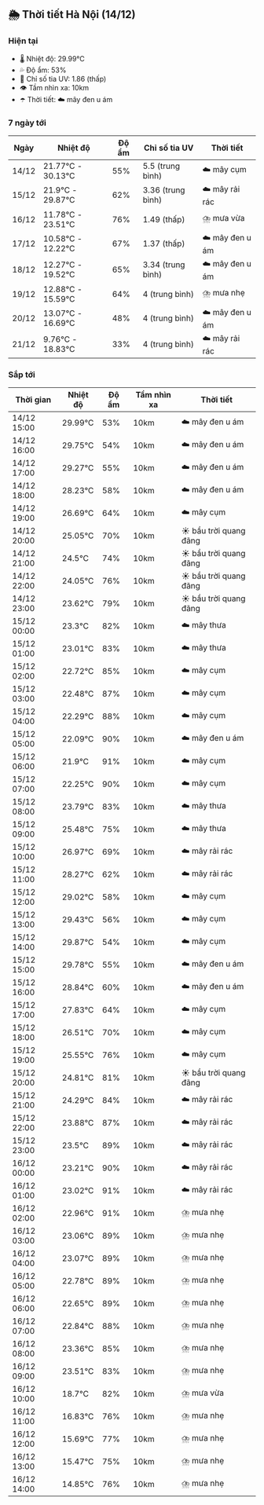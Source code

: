 ## 🌦️ Thời tiết Hà Nội (14/12)

### Hiện tại

- 🌡️ Nhiệt độ: 29.99℃
- 💦 Độ ẩm: 53%
- 🌟 Chỉ số tia UV: 1.86 (thấp)
- 👁️ Tầm nhìn xa: 10km
- ☂️ Thời tiết: ☁️ mây đen u ám

### 7 ngày tới

| Ngày | Nhiệt độ | Độ ẩm | Chỉ số tia UV | Thời tiết |
| --- | --- | --- | --- | --- |
| 14/12 | 21.77℃ - 30.13℃ | 55% | 5.5 (trung bình) | ☁️ mây cụm |
| 15/12 | 21.9℃ - 29.87℃ | 62% | 3.36 (trung bình) | ☁️ mây rải rác |
| 16/12 | 11.78℃ - 23.51℃ | 76% | 1.49 (thấp) | ⛈️ mưa vừa |
| 17/12 | 10.58℃ - 12.22℃ | 67% | 1.37 (thấp) | ☁️ mây đen u ám |
| 18/12 | 12.27℃ - 19.52℃ | 65% | 3.34 (trung bình) | ☁️ mây đen u ám |
| 19/12 | 12.88℃ - 15.59℃ | 64% | 4 (trung bình) | ⛈️ mưa nhẹ |
| 20/12 | 13.07℃ - 16.69℃ | 48% | 4 (trung bình) | ☁️ mây đen u ám |
| 21/12 | 9.76℃ - 18.83℃ | 33% | 4 (trung bình) | ☁️ mây rải rác |

### Sắp tới

| Thời gian | Nhiệt độ | Độ ẩm | Tầm nhìn xa | Thời tiết |
| --- | --- | --- | --- | --- |
| 14/12 15:00 | 29.99℃ | 53% | 10km | ☁️ mây đen u ám |
| 14/12 16:00 | 29.75℃ | 54% | 10km | ☁️ mây đen u ám |
| 14/12 17:00 | 29.27℃ | 55% | 10km | ☁️ mây đen u ám |
| 14/12 18:00 | 28.23℃ | 58% | 10km | ☁️ mây đen u ám |
| 14/12 19:00 | 26.69℃ | 64% | 10km | ☁️ mây cụm |
| 14/12 20:00 | 25.05℃ | 70% | 10km | ☀️ bầu trời quang đãng |
| 14/12 21:00 | 24.5℃ | 74% | 10km | ☀️ bầu trời quang đãng |
| 14/12 22:00 | 24.05℃ | 76% | 10km | ☀️ bầu trời quang đãng |
| 14/12 23:00 | 23.62℃ | 79% | 10km | ☀️ bầu trời quang đãng |
| 15/12 00:00 | 23.3℃ | 82% | 10km | ☁️ mây thưa |
| 15/12 01:00 | 23.01℃ | 83% | 10km | ☁️ mây thưa |
| 15/12 02:00 | 22.72℃ | 85% | 10km | ☁️ mây cụm |
| 15/12 03:00 | 22.48℃ | 87% | 10km | ☁️ mây cụm |
| 15/12 04:00 | 22.29℃ | 88% | 10km | ☁️ mây cụm |
| 15/12 05:00 | 22.09℃ | 90% | 10km | ☁️ mây đen u ám |
| 15/12 06:00 | 21.9℃ | 91% | 10km | ☁️ mây cụm |
| 15/12 07:00 | 22.25℃ | 90% | 10km | ☁️ mây cụm |
| 15/12 08:00 | 23.79℃ | 83% | 10km | ☁️ mây thưa |
| 15/12 09:00 | 25.48℃ | 75% | 10km | ☁️ mây thưa |
| 15/12 10:00 | 26.97℃ | 69% | 10km | ☁️ mây rải rác |
| 15/12 11:00 | 28.27℃ | 62% | 10km | ☁️ mây rải rác |
| 15/12 12:00 | 29.02℃ | 58% | 10km | ☁️ mây cụm |
| 15/12 13:00 | 29.43℃ | 56% | 10km | ☁️ mây cụm |
| 15/12 14:00 | 29.87℃ | 54% | 10km | ☁️ mây cụm |
| 15/12 15:00 | 29.78℃ | 55% | 10km | ☁️ mây đen u ám |
| 15/12 16:00 | 28.84℃ | 60% | 10km | ☁️ mây đen u ám |
| 15/12 17:00 | 27.83℃ | 64% | 10km | ☁️ mây cụm |
| 15/12 18:00 | 26.51℃ | 70% | 10km | ☁️ mây cụm |
| 15/12 19:00 | 25.55℃ | 76% | 10km | ☁️ mây cụm |
| 15/12 20:00 | 24.81℃ | 81% | 10km | ☀️ bầu trời quang đãng |
| 15/12 21:00 | 24.29℃ | 84% | 10km | ☁️ mây rải rác |
| 15/12 22:00 | 23.88℃ | 87% | 10km | ☁️ mây rải rác |
| 15/12 23:00 | 23.5℃ | 89% | 10km | ☁️ mây rải rác |
| 16/12 00:00 | 23.21℃ | 90% | 10km | ☁️ mây rải rác |
| 16/12 01:00 | 23.02℃ | 91% | 10km | ☁️ mây rải rác |
| 16/12 02:00 | 22.96℃ | 91% | 10km | ⛈️ mưa nhẹ |
| 16/12 03:00 | 23.06℃ | 89% | 10km | ⛈️ mưa nhẹ |
| 16/12 04:00 | 23.07℃ | 89% | 10km | ⛈️ mưa nhẹ |
| 16/12 05:00 | 22.78℃ | 89% | 10km | ⛈️ mưa nhẹ |
| 16/12 06:00 | 22.65℃ | 89% | 10km | ⛈️ mưa nhẹ |
| 16/12 07:00 | 22.84℃ | 88% | 10km | ⛈️ mưa nhẹ |
| 16/12 08:00 | 23.36℃ | 85% | 10km | ⛈️ mưa nhẹ |
| 16/12 09:00 | 23.51℃ | 83% | 10km | ⛈️ mưa nhẹ |
| 16/12 10:00 | 18.7℃ | 82% | 10km | ⛈️ mưa vừa |
| 16/12 11:00 | 16.83℃ | 76% | 10km | ⛈️ mưa nhẹ |
| 16/12 12:00 | 15.69℃ | 77% | 10km | ⛈️ mưa nhẹ |
| 16/12 13:00 | 15.47℃ | 75% | 10km | ⛈️ mưa nhẹ |
| 16/12 14:00 | 14.85℃ | 76% | 10km | ⛈️ mưa nhẹ |
